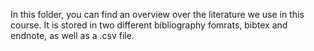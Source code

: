 In this folder, you can find an overview over the literature we use in this course. It is stored in two different bibliography fomrats, bibtex and endnote, as well as a .csv file.

